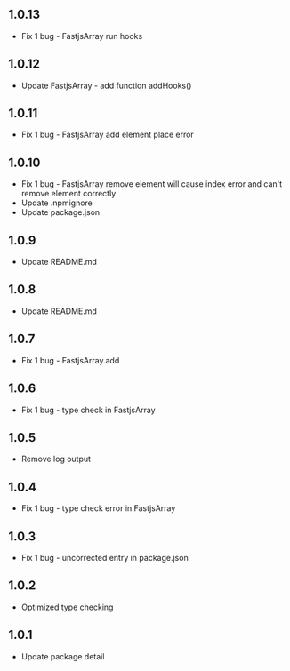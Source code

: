 ## 1.0.13

* Fix 1 bug - FastjsArray run hooks

## 1.0.12

* Update FastjsArray - add function addHooks()

## 1.0.11

* Fix 1 bug - FastjsArray add element place error

## 1.0.10

* Fix 1 bug - FastjsArray remove element will cause index error and can't remove element correctly
* Update .npmignore
* Update package.json

## 1.0.9

* Update README.md

## 1.0.8

* Update README.md

## 1.0.7

* Fix 1 bug - FastjsArray.add

## 1.0.6

* Fix 1 bug - type check in FastjsArray

## 1.0.5

* Remove log output

## 1.0.4

* Fix 1 bug - type check error in FastjsArray

## 1.0.3

* Fix 1 bug - uncorrected entry in package.json

## 1.0.2

* Optimized type checking

## 1.0.1

* Update package detail